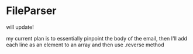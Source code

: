 # FileParser
will update!


my current plan is to essentially pinpoint the body of the email, then I'll add each line as an element to an array and then use .reverse method